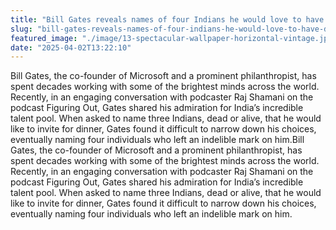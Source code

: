 ```yaml
---
title: "Bill Gates reveals names of four Indians he would love to have dinner with"
slug: "bill-gates-reveals-names-of-four-indians-he-would-love-to-have-dinner-with"
featured_image: "./image/13-spectacular-wallpaper-horizontal-vintage.jpeg"
date: "2025-04-02T13:22:10"
---
```

Bill Gates, the co-founder of Microsoft and a prominent philanthropist, has
spent decades working with some of the brightest minds across the world.
Recently, in an engaging conversation with podcaster Raj Shamani on the podcast
Figuring Out, Gates shared his admiration for India’s incredible talent pool.
When asked to name three Indians, dead or alive, that he would like to invite
for dinner, Gates found it difficult to narrow down his choices, eventually
naming four individuals who left an indelible mark on him.Bill Gates, the
co-founder of Microsoft and a prominent philanthropist, has spent decades
working with some of the brightest minds across the world. Recently, in an
engaging conversation with podcaster Raj Shamani on the podcast Figuring Out,
Gates shared his admiration for India’s incredible talent pool. When asked to
name three Indians, dead or alive, that he would like to invite for dinner,
Gates found it difficult to narrow down his choices, eventually naming four
individuals who left an indelible mark on him.